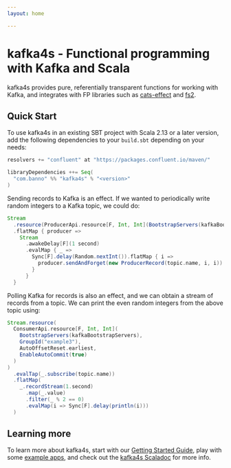```yaml
---
layout: home

---
```


# kafka4s - Functional programming with Kafka and Scala

kafka4s provides pure, referentially transparent functions for working with Kafka, and integrates with FP libraries such as [cats-effect](https://typelevel.org/cats-effect) and [fs2](https://fs2.io).

## Quick Start

To use kafka4s in an existing SBT project with Scala 2.13 or a later version, add the following dependencies to your
`build.sbt` depending on your needs:

```scala
resolvers += "confluent" at "https://packages.confluent.io/maven/"

libraryDependencies ++= Seq(
  "com.banno" %% "kafka4s" % "<version>"
)
```

Sending records to Kafka is an effect. If we wanted to periodically write random integers to a Kafka topic, we could do:

```scala
Stream
  .resource(ProducerApi.resource[F, Int, Int](BootstrapServers(kafkaBootstrapServers)))
  .flatMap { producer =>
    Stream
      .awakeDelay[F](1 second)
      .evalMap { _ =>
        Sync[F].delay(Random.nextInt()).flatMap { i =>
          producer.sendAndForget(new ProducerRecord(topic.name, i, i))
        }
      }
  }
```

Polling Kafka for records is also an effect, and we can obtain a stream of records from a topic. We can print the even random integers from the above topic using:

```scala
Stream.resource(
  ConsumerApi.resource[F, Int, Int](
    BootstrapServers(kafkaBootstrapServers),
    GroupId("example3"),
    AutoOffsetReset.earliest,
    EnableAutoCommit(true)
  )
)
  .evalTap(_.subscribe(topic.name))
  .flatMap(
    _.recordStream(1.second)
      .map(_.value)
      .filter(_ % 2 == 0)
      .evalMap(i => Sync[F].delay(println(i)))
  )
```

## Learning more

To learn more about kafka4s, start with our [Getting Started Guide](/kafka4s/docs/), play with some [example apps](https://github.com/Banno/kafka4s/tree/master/examples/src/main/scala), and check out the [kafka4s Scaladoc](https://www.javadoc.io/doc/com.banno/kafka4s_2.13) for more info.
